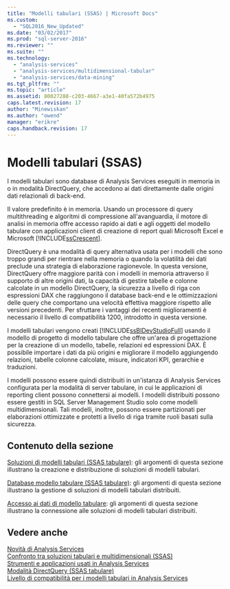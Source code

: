 ```yaml
---
title: "Modelli tabulari (SSAS) | Microsoft Docs"
ms.custom: 
  - "SQL2016_New_Updated"
ms.date: "03/02/2017"
ms.prod: "sql-server-2016"
ms.reviewer: ""
ms.suite: ""
ms.technology: 
  - "analysis-services"
  - "analysis-services/multidimensional-tabular"
  - "analysis-services/data-mining"
ms.tgt_pltfrm: ""
ms.topic: "article"
ms.assetid: 80027288-c203-4667-a3e1-40fa572b4975
caps.latest.revision: 17
author: "Minewiskan"
ms.author: "owend"
manager: "erikre"
caps.handback.revision: 17
---
```

# Modelli tabulari (SSAS)
  I modelli tabulari sono database di Analysis Services eseguiti in memoria in o in modalità DirectQuery, che accedono ai dati direttamente dalle origini dati relazionali di back-end.  
  
 Il valore predefinito è in memoria. Usando un processore di query multithreading e algoritmi di compressione all'avanguardia, il motore di analisi in memoria offre accesso rapido ai dati e agli oggetti del modello tabulare con applicazioni client di creazione di report quali Microsoft Excel e Microsoft [!INCLUDE[ssCrescent](../../includes/sscrescent-md.md)].  
  
 DirectQuery è una modalità di query alternativa usata per i modelli che sono troppo grandi per rientrare nella memoria o quando la volatilità dei dati preclude una strategia di elaborazione ragionevole. In questa versione, DirectQuery offre maggiore parità con i modelli in memoria attraverso il supporto di altre origini dati, la capacità di gestire tabelle e colonne calcolate in un modello DirectQuery, la sicurezza a livello di riga con espressioni DAX che raggiungono il database back-end e le ottimizzazioni delle query che comportano una velocità effettiva maggiore rispetto alle versioni precedenti. Per sfruttare i vantaggi dei recenti miglioramenti è necessario il livello di compatibilità 1200, introdotto in questa versione.  
  
 I modelli tabulari vengono creati [!INCLUDE[ssBIDevStudioFull](../../includes/ssbidevstudiofull-md.md)] usando il modello di progetto di modello tabulare che offre un'area di progettazione per la creazione di un modello, tabelle, relazioni ed espressioni DAX. È possibile importare i dati da più origini e migliorare il modello aggiungendo relazioni, tabelle colonne calcolate, misure, indicatori KPI, gerarchie e traduzioni.  
  
 I modelli possono essere quindi distribuiti in un'istanza di Analysis Services configurata per la modalità di server tabulare, in cui le applicazioni di reporting client possono connettersi ai modelli. I modelli distribuiti possono essere gestiti in SQL Server Management Studio solo come modelli multidimensionali. Tali modelli, inoltre, possono essere partizionati per elaborazioni ottimizzate e protetti a livello di riga tramite ruoli basati sulla sicurezza.  
  
## Contenuto della sezione  
 [Soluzioni di modelli tabulari &#40;SSAS tabulare&#41;](../../analysis-services/tabular-models/tabular-model-solutions-ssas-tabular.md): gli argomenti di questa sezione illustrano la creazione e distribuzione di soluzioni di modelli tabulari.
  
 [Database modello tabulare &#40;SSAS tabulare&#41;](../../analysis-services/tabular-models/tabular-model-databases-ssas-tabular.md): gli argomenti di questa sezione illustrano la gestione di soluzioni di modelli tabulari distribuiti.
  
 [Accesso ai dati di modello tabulare](../../analysis-services/tabular-models/tabular-model-data-access.md): gli argomenti di questa sezione illustrano la connessione alle soluzioni di modelli tabulari distribuiti.
  
## Vedere anche  
 [Novità di Analysis Services](../../analysis-services/what-s-new-in-analysis-services.md)   
 [Confronto tra soluzioni tabulari e multidimensionali &#40;SSAS&#41;](../../analysis-services/comparing-tabular-and-multidimensional-solutions-ssas.md)   
 [Strumenti e applicazioni usati in Analysis Services](../../analysis-services/tools-and-applications-used-in-analysis-services.md)   
 [Modalità DirectQuery &#40;SSAS tabulare&#41;](../../analysis-services/tabular-models/directquery-mode-ssas-tabular.md)   
 [Livello di compatibilità per i modelli tabulari in Analysis Services](../../analysis-services/tabular-models/compatibility-level-for-tabular-models-in-analysis-services.md)  
  
  
